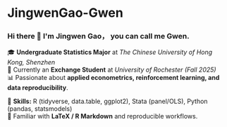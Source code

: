 # JingwenGao-Gwen

### Hi there 👋 I'm Jingwen Gao， you can call me Gwen.  

🎓 **Undergraduate Statistics Major** at *The Chinese University of Hong Kong, Shenzhen*  
📍 Currently an **Exchange Student** at *University of Rochester (Fall 2025)*  
📊 Passionate about **applied econometrics, reinforcement learning, and data reproducibility**.  

🧩 **Skills:** R (tidyverse, data.table, ggplot2), Stata (panel/OLS), Python (pandas, statsmodels)  
📑 Familiar with **LaTeX / R Markdown** and reproducible workflows.  
